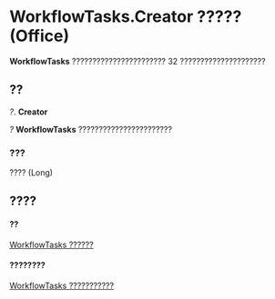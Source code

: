 
# WorkflowTasks.Creator ????? (Office)

 **WorkflowTasks** ??????????????????????? 32 ?????????????????????


## ??

 _?_. **Creator**

 _?_ **WorkflowTasks** ???????????????????????


### ???

???? (Long)


## ????


#### ??


[WorkflowTasks ??????](3b0006db-9bad-2dce-d4b1-c67fe5ac54f9.md)
#### ????????


[WorkflowTasks ???????????](http://msdn.microsoft.com/library/a627f77c-fd47-ef66-edbd-9b4c4fcd9920%28Office.15%29.aspx)